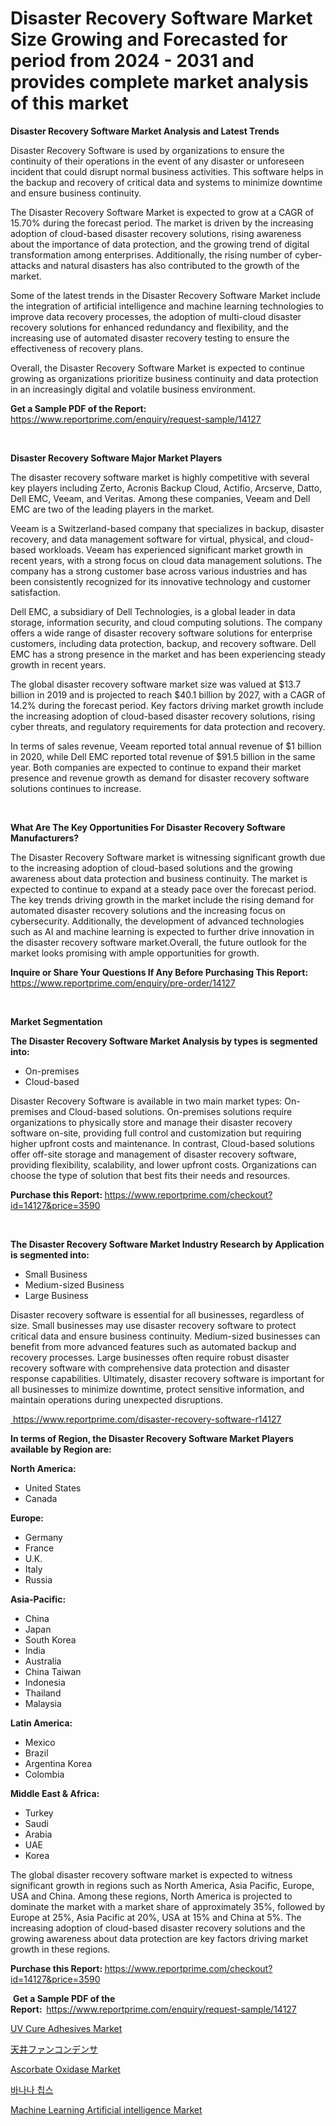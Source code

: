 <p><h1>Disaster Recovery Software Market Size Growing and Forecasted for period from 2024 - 2031 and provides complete market analysis of this market</h1></p><p><strong>Disaster Recovery Software Market Analysis and Latest Trends</strong></p>
<p><p>Disaster Recovery Software is used by organizations to ensure the continuity of their operations in the event of any disaster or unforeseen incident that could disrupt normal business activities. This software helps in the backup and recovery of critical data and systems to minimize downtime and ensure business continuity.</p><p>The Disaster Recovery Software Market is expected to grow at a CAGR of 15.70% during the forecast period. The market is driven by the increasing adoption of cloud-based disaster recovery solutions, rising awareness about the importance of data protection, and the growing trend of digital transformation among enterprises. Additionally, the rising number of cyber-attacks and natural disasters has also contributed to the growth of the market.</p><p>Some of the latest trends in the Disaster Recovery Software Market include the integration of artificial intelligence and machine learning technologies to improve data recovery processes, the adoption of multi-cloud disaster recovery solutions for enhanced redundancy and flexibility, and the increasing use of automated disaster recovery testing to ensure the effectiveness of recovery plans.</p><p>Overall, the Disaster Recovery Software Market is expected to continue growing as organizations prioritize business continuity and data protection in an increasingly digital and volatile business environment.</p></p>
<p><strong>Get a Sample PDF of the Report:&nbsp;</strong> <a href="https://www.reportprime.com/enquiry/request-sample/14127">https://www.reportprime.com/enquiry/request-sample/14127</a></p>
<p>&nbsp;</p>
<p><strong>Disaster Recovery Software Major Market Players</strong></p>
<p><p>The disaster recovery software market is highly competitive with several key players including Zerto, Acronis Backup Cloud, Actifio, Arcserve, Datto, Dell EMC, Veeam, and Veritas. Among these companies, Veeam and Dell EMC are two of the leading players in the market.</p><p>Veeam is a Switzerland-based company that specializes in backup, disaster recovery, and data management software for virtual, physical, and cloud-based workloads. Veeam has experienced significant market growth in recent years, with a strong focus on cloud data management solutions. The company has a strong customer base across various industries and has been consistently recognized for its innovative technology and customer satisfaction.</p><p>Dell EMC, a subsidiary of Dell Technologies, is a global leader in data storage, information security, and cloud computing solutions. The company offers a wide range of disaster recovery software solutions for enterprise customers, including data protection, backup, and recovery software. Dell EMC has a strong presence in the market and has been experiencing steady growth in recent years.</p><p>The global disaster recovery software market size was valued at $13.7 billion in 2019 and is projected to reach $40.1 billion by 2027, with a CAGR of 14.2% during the forecast period. Key factors driving market growth include the increasing adoption of cloud-based disaster recovery solutions, rising cyber threats, and regulatory requirements for data protection and recovery.</p><p>In terms of sales revenue, Veeam reported total annual revenue of $1 billion in 2020, while Dell EMC reported total revenue of $91.5 billion in the same year. Both companies are expected to continue to expand their market presence and revenue growth as demand for disaster recovery software solutions continues to increase.</p></p>
<p>&nbsp;</p>
<p><strong>What Are The Key Opportunities For Disaster Recovery Software Manufacturers?</strong></p>
<p><p>The Disaster Recovery Software market is witnessing significant growth due to the increasing adoption of cloud-based solutions and the growing awareness about data protection and business continuity. The market is expected to continue to expand at a steady pace over the forecast period. The key trends driving growth in the market include the rising demand for automated disaster recovery solutions and the increasing focus on cybersecurity. Additionally, the development of advanced technologies such as AI and machine learning is expected to further drive innovation in the disaster recovery software market.Overall, the future outlook for the market looks promising with ample opportunities for growth.</p></p>
<p><strong>Inquire or Share Your Questions If Any Before Purchasing This Report:</strong> <a href="https://www.reportprime.com/enquiry/pre-order/14127">https://www.reportprime.com/enquiry/pre-order/14127</a></p>
<p>&nbsp;</p>
<p><strong>Market Segmentation</strong></p>
<p><strong>The Disaster Recovery Software Market Analysis by types is segmented into:</strong></p>
<p><ul><li>On-premises</li><li>Cloud-based</li></ul></p>
<p><p>Disaster Recovery Software is available in two main market types: On-premises and Cloud-based solutions. On-premises solutions require organizations to physically store and manage their disaster recovery software on-site, providing full control and customization but requiring higher upfront costs and maintenance. In contrast, Cloud-based solutions offer off-site storage and management of disaster recovery software, providing flexibility, scalability, and lower upfront costs. Organizations can choose the type of solution that best fits their needs and resources.</p></p>
<p><strong>Purchase this Report:&nbsp;</strong><a href="https://www.reportprime.com/checkout?id=14127&price=3590">https://www.reportprime.com/checkout?id=14127&price=3590</a></p>
<p>&nbsp;</p>
<p><strong>The Disaster Recovery Software Market Industry Research by Application is segmented into:</strong></p>
<p><ul><li>Small Business</li><li>Medium-sized Business</li><li>Large Business</li></ul></p>
<p><p>Disaster recovery software is essential for all businesses, regardless of size. Small businesses may use disaster recovery software to protect critical data and ensure business continuity. Medium-sized businesses can benefit from more advanced features such as automated backup and recovery processes. Large businesses often require robust disaster recovery software with comprehensive data protection and disaster response capabilities. Ultimately, disaster recovery software is important for all businesses to minimize downtime, protect sensitive information, and maintain operations during unexpected disruptions.</p></p>
<p><a href="https://www.reportprime.com/disaster-recovery-software-r14127">&nbsp;https://www.reportprime.com/disaster-recovery-software-r14127</a></p>
<p><strong>In terms of Region, the Disaster Recovery Software Market Players available by Region are:</strong></p>
<p>
    <p> <strong> North America: </strong>
        <ul>
            <li>United States</li>
            <li>Canada</li>
        </ul>
        </p> 
    <p> <strong> Europe: </strong>
        <ul>
            <li>Germany</li>
            <li>France</li>
            <li>U.K.</li>
            <li>Italy</li>
            <li>Russia</li>
        </ul>
        </p> 
    <p> <strong> Asia-Pacific: </strong>
        <ul>
            <li>China</li>
            <li>Japan</li>
            <li>South Korea</li>
            <li>India</li>
            <li>Australia</li>
            <li>China Taiwan</li>
            <li>Indonesia</li>
            <li>Thailand</li>
            <li>Malaysia</li>
        </ul>
        </p> 
    <p> <strong> Latin America: </strong>
        <ul>
            <li>Mexico</li>
            <li>Brazil</li>
            <li>Argentina Korea</li>
            <li>Colombia</li>
        </ul>
        </p> 
    <p> <strong> Middle East & Africa: </strong>
        <ul>
            <li>Turkey</li>
            <li>Saudi</li>
            <li>Arabia</li>
            <li>UAE</li>
            <li>Korea</li>
        </ul>
    </p>
    </p>
<p><p>The global disaster recovery software market is expected to witness significant growth in regions such as North America, Asia Pacific, Europe, USA and China. Among these regions, North America is projected to dominate the market with a market share of approximately 35%, followed by Europe at 25%, Asia Pacific at 20%, USA at 15% and China at 5%. The increasing adoption of cloud-based disaster recovery solutions and the growing awareness about data protection are key factors driving market growth in these regions.</p></p>
<p><strong>Purchase this Report: </strong><a href="https://www.reportprime.com/checkout?id=14127&price=3590">https://www.reportprime.com/checkout?id=14127&price=3590</a></p>
<p>&nbsp;<strong>Get a Sample PDF of the Report:&nbsp;&nbsp;</strong><a href="https://www.reportprime.com/enquiry/request-sample/14127">https://www.reportprime.com/enquiry/request-sample/14127</a></p>
<p><strong></strong></p>
<p><p><a href="https://issuu.com/reportprime-2/docs/uv-cure-adhesives-market-size-2030.pptx">UV Cure Adhesives Market</a></p><p><a href="https://github.com/avwofrml53535/Market-Research-Report-List-1/blob/main/775378425110.md">天井ファンコンデンサ</a></p><p><a href="https://issuu.com/reportprime-2/docs/ascorbate-oxidase-market-size-2030.pptx">Ascorbate Oxidase Market</a></p><p><a href="https://github.com/lzuwsfreyoq70/Market-Research-Report-List-1/blob/main/903749422978.md">바나나 칩스</a></p><p><a href="https://github.com/elizabethdagraca/Market-Research-Report-List-2/blob/main/machine-learning-artificial-intelligence-market.md">Machine Learning Artificial intelligence Market</a></p></p>
